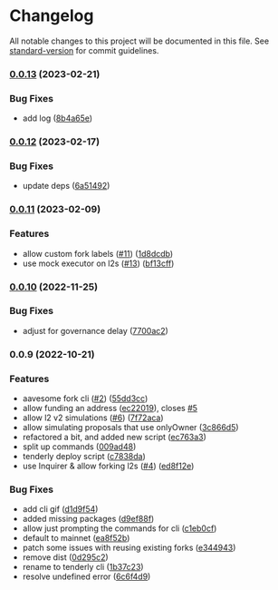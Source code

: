 # Changelog

All notable changes to this project will be documented in this file. See [standard-version](https://github.com/conventional-changelog/standard-version) for commit guidelines.

### [0.0.13](https://github.com/bgd-labs/aave-tenderly-cli/compare/v0.0.12...v0.0.13) (2023-02-21)


### Bug Fixes

* add log ([8b4a65e](https://github.com/bgd-labs/aave-tenderly-cli/commit/8b4a65e63d63f6ccc20e29708234cc4f8a893171))

### [0.0.12](https://github.com/bgd-labs/aave-tenderly-cli/compare/v0.0.11...v0.0.12) (2023-02-17)


### Bug Fixes

* update deps ([6a51492](https://github.com/bgd-labs/aave-tenderly-cli/commit/6a51492e0e6880c7f6ebcab2d3f351c218bde818))

### [0.0.11](https://github.com/bgd-labs/aave-tenderly-cli/compare/v0.0.10...v0.0.11) (2023-02-09)


### Features

* allow custom fork labels ([#11](https://github.com/bgd-labs/aave-tenderly-cli/issues/11)) ([1d8dcdb](https://github.com/bgd-labs/aave-tenderly-cli/commit/1d8dcdb95b377d201e273b5e676ef302ecf7a20f))
* use mock executor on l2s ([#13](https://github.com/bgd-labs/aave-tenderly-cli/issues/13)) ([bf13cff](https://github.com/bgd-labs/aave-tenderly-cli/commit/bf13cffe2cab9d26245261228131c17f315678c4))

### [0.0.10](https://github.com/bgd-labs/aave-tenderly-cli/compare/v0.0.9...v0.0.10) (2022-11-25)


### Bug Fixes

* adjust for governance delay ([7700ac2](https://github.com/bgd-labs/aave-tenderly-cli/commit/7700ac2011d598c9b87fc4d2d673eff15598e15f))

### 0.0.9 (2022-10-21)


### Features

* aavesome fork cli ([#2](https://github.com/bgd-labs/aave-tenderly-cli/issues/2)) ([55dd3cc](https://github.com/bgd-labs/aave-tenderly-cli/commit/55dd3cceeb1e2b3665dfbb58f1fe5280d1c356b0))
* allow funding an address ([ec22019](https://github.com/bgd-labs/aave-tenderly-cli/commit/ec22019973d9e825f3830ae1e3119d54a76490ab)), closes [#5](https://github.com/bgd-labs/aave-tenderly-cli/issues/5)
* allow l2 v2 simulations ([#6](https://github.com/bgd-labs/aave-tenderly-cli/issues/6)) ([7f72aca](https://github.com/bgd-labs/aave-tenderly-cli/commit/7f72acabbc769272ca98ef76ebe716b46691dee6))
* allow simulating proposals that use onlyOwner ([3c866d5](https://github.com/bgd-labs/aave-tenderly-cli/commit/3c866d5fcd2810155ac467bf72a9f21e0d309303))
* refactored a bit, and added new script ([ec763a3](https://github.com/bgd-labs/aave-tenderly-cli/commit/ec763a3828e4992665bc219162305078cd735ecd))
* split up commands ([009ad48](https://github.com/bgd-labs/aave-tenderly-cli/commit/009ad4865c4425b2fc698eccb57237b2a7e9a2aa))
* tenderly deploy script ([c7838da](https://github.com/bgd-labs/aave-tenderly-cli/commit/c7838daab779ca80390c60b980b0b4ff44bca0c7))
* use Inquirer & allow forking l2s ([#4](https://github.com/bgd-labs/aave-tenderly-cli/issues/4)) ([ed8f12e](https://github.com/bgd-labs/aave-tenderly-cli/commit/ed8f12e5504e7784742cad9738758ba16f433103))


### Bug Fixes

* add cli gif ([d1d9f54](https://github.com/bgd-labs/aave-tenderly-cli/commit/d1d9f54d96a665d4200c004260874aa308930bf9))
* added missing packages ([d9ef88f](https://github.com/bgd-labs/aave-tenderly-cli/commit/d9ef88f74443e1f1897d0e2f206a79b5846f13a3))
* allow just prompting the commands for cli ([c1eb0cf](https://github.com/bgd-labs/aave-tenderly-cli/commit/c1eb0cf1062c7c070118ede3672ccf94cda96ad1))
* default to mainnet ([ea8f52b](https://github.com/bgd-labs/aave-tenderly-cli/commit/ea8f52bf57818e06de7d8d487b4b712581ea7048))
* patch some issues with reusing existing forks ([e344943](https://github.com/bgd-labs/aave-tenderly-cli/commit/e3449430735947d5621b6048e2a512de143bda36))
* remove dist ([0d295c2](https://github.com/bgd-labs/aave-tenderly-cli/commit/0d295c2b42cd5275e9db23e0e7e359e771b9abfc))
* rename to tenderly cli ([1b37c23](https://github.com/bgd-labs/aave-tenderly-cli/commit/1b37c23e798d83eafbeaa1a19f8316bb46d6ea8b))
* resolve undefined error ([6c6f4d9](https://github.com/bgd-labs/aave-tenderly-cli/commit/6c6f4d96e8a727ebbfe563cc7b9796ad7c2ab7cd))
